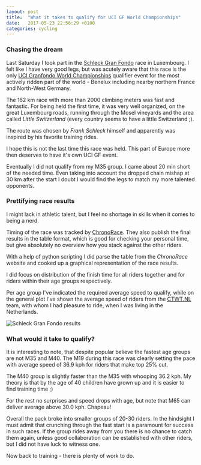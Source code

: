 ```yaml
---
layout: post
title:  "What it takes to qualify for UCI GF World Championships"
date:   2017-05-23 22:56:29 +0100
categories: cycling
---
```


### Chasing the dream

Last Saturday I took part in the [Schleck Gran Fondo](http://schleckgranfondo.com/) race in Luxembourg. I felt like I have very good legs, but was acutely aware that this race is the only [UCI Granfondo World Championships](http://www.albi2017cycling.eu/en/) qualifier event for the most actively ridden part of the world - Benelux including nearby northern France and North-West Germany.

The 162 km race with more than 2000 climbing meters was fast and fantastic. For being held the first time, it was very well organized, on the great Luxembourg roads, running through the Mosel vineyards and the area called *Little Switzerland* (every country seems to have a little Switzerland ;).

The route was chosen by *Frank Schleck* himself and apparently was inspired by his favorite training rides.

I hope this is not the last time this race was held. This part of Europe more then deserves to have it's own UCI GF event.

Eventually I did not qualify from my M35 group. I came about 20 min short of the needed time. Even taking into account the dropped chain mishap at 30 km after the start I doubt I would find the legs to match my more talented opponents.


### Prettifying race results

I might lack in athletic talent, but I feel no shortage in skills when it comes to being a nerd.

Timing of the race was tracked by [ChronoRace](https://www.chronorace.be/Classements/ListeRapports.aspx?eventId=1186587794775999). They also publish the final results in the table format, which is good for checking your personal time, but give absolutely no overview how you stack against the other riders.

With a help of python scripting I did parse the table from the *ChronoRace* website and cooked up a graphical representation of the race results.

I did focus on distribution of the finish time for all riders together and for riders within their age groups respectively.

Per age group I've indicated the required average speed to qualify, while on the general plot I've shown the average speed of riders from the [CTWT.NL](http://ctwt.nl/) team, with whom I had pleasure to ride, when I was living in the Netherlands.

![Schleck Gran Fondo results]({{site_url}}/assets/2017-05-23-GF-Schleck/gfschleck.png)

### What would it take to qualify?

It is interesting to note, that despite popular believe the fastest age groups are not M35 and M40. The M19 during this race was clearly setting the pace with average speed of 36.9 kph for riders that make top 25% cut.

The M40 group is slightly faster than the M35 with whooping 36.2 kph. My theory is that by the age of 40 children have grown up and it is easier to find training time ;)

For the rest no surprises and speed drops with age, but note that M65 can deliver average above 30.0 kph. Chapeau!

Overall the pack broke into smaller groups of 20-30 riders. In the hindsight I must admit that crunching through the fast start is a paramount for success in such races. If the group rides away from you there is no chance to catch them again, unless good collaboration can be established with other riders, but I did not have luck to witness one.

Now back to training - there is plenty of work to do.
